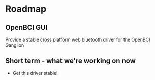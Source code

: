 # Roadmap

## OpenBCI GUI

Provide a stable cross platform web bluetooth driver for the OpenBCI Ganglion

## Short term - what we're working on now

- Get this driver stable!
